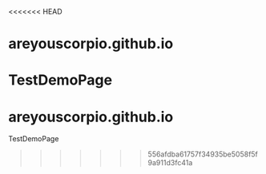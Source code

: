 <<<<<<< HEAD
# areyouscorpio.github.io
TestDemoPage
=======
# areyouscorpio.github.io
TestDemoPage
>>>>>>> 556afdba61757f34935be5058f5f9a911d3fc41a
